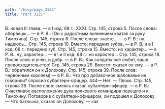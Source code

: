```yaml
---
path: "/blog/page_3135"
title: "Part 3135"
---
```


В. новая III глава. — в I изд. 68 г.: XXXI.
Стр. 145, строка 5.
После слова: оборвешь... — в Р. В.: (Он с радостным волнением хватал за руку Тимохина).
Стр. 145, строка 6.
После слова: знаете... — в Р. В.: ну... надеюсь...
Стр. 145, строка 10.
Вместо: передних зубов, — в Р. В. и в I изд. 68 г.: передних зуб,
Стр. 145, строка 15.
Вместо: но характер... — в Р. В.: ну, характер... — в I и II изд. 68 г.: но карактер...
Стр. 145, строка 18.
После слов: и учен, и добр. — в Р. В.: Как солдаты все любят, ваше превосходительство!
Стр. 145, строка 29.
Вместо: сказал он ему. — в Р. В.: обратился он к Долохову.
Стр. 145, строка 39.
После слов: червонным королем) — в Р. В.: Что про добавочное жалованье не говорили? спросил субалтерн-офицер.
444— Нет.
— Плохо.
Стр. 145, строка 39.
После слов: смеясь сказал субалтерн-офицер. — в Р. В.: Счастливое расположение духа полкового командира перешло и к Тимохину. Поговорив с субалтерн-офицером, он подошел к Долохову.
— Чтò батюшка, сказал он Долохову, — как 
